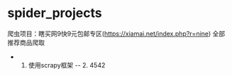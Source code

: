 # spider_projects
爬虫项目：瞎买网9快9元包邮专区(https://xiamai.net/index.php?r=nine) 全部推荐商品爬取
- 1. 使用scrapy框架
-- 2. 4542
